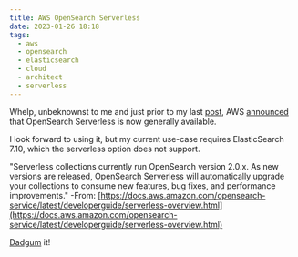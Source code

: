 ```yaml
---
title: AWS OpenSearch Serverless
date: 2023-01-26 18:18
tags:
  - aws
  - opensearch
  - elasticsearch
  - cloud
  - architect
  - serverless
---
```


Whelp, unbeknownst to me and just prior to my last [post](/rightsizing-elasticsearch/), AWS [announced](https://aws.amazon.com/blogs/big-data/amazon-opensearch-serverless-is-now-generally-available/) that OpenSearch Serverless is now generally available.

I look forward to using it, but my current use-case requires ElasticSearch 7.10, which the serverless option does not support.

"Serverless collections currently run OpenSearch version 2.0.x. As new versions are released, OpenSearch Serverless will automatically upgrade your collections to consume new features, bug fixes, and performance improvements."  -From: [https://docs.aws.amazon.com/opensearch-service/latest/developerguide/serverless-overview.html](https://docs.aws.amazon.com/opensearch-service/latest/developerguide/serverless-overview.html)

[Dadgum](https://dictionary.cambridge.org/dictionary/english/dadgum) it!

